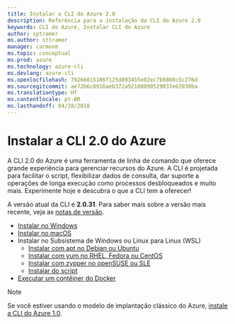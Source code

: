 ```yaml
---
title: Instalar a CLI do Azure 2.0
description: Referência para a instalação da CLI do Azure 2.0
keywords: CLI do Azure, Instalar CLI do Azure
author: sptramer
ms.author: sttramer
manager: carmonm
ms.topic: conceptual
ms.prod: azure
ms.technology: azure-cli
ms.devlang: azure-cli
ms.openlocfilehash: 79266015106f125d893455e82ec7b6800c5c276d
ms.sourcegitcommit: ae72b6c8916aeb372a92188090529037e63930ba
ms.translationtype: HT
ms.contentlocale: pt-BR
ms.lasthandoff: 04/28/2018
---
```

# <a name="install-azure-cli-20"></a>Instalar a CLI 2.0 do Azure

A CLI 2.0 do Azure é uma ferramenta de linha de comando que oferece grande experiência para gerenciar recursos do Azure. A CLI é projetada para facilitar o script, flexibilizar dados de consulta, dar suporte a operações de longa execução como processos desbloqueados e muito mais. Experimente hoje e descubra o que a CLI tem a oferecer!

A versão atual da CLI é __2.0.31__. Para saber mais sobre a versão mais recente, veja as [notas de versão](release-notes-azure-cli.md).

* [Instalar no Windows](install-azure-cli-windows.md)
* [Instalar no macOS](install-azure-cli-macos.md)
* Instalar no Subsistema de Windows ou Linux para Linux (WSL)
  * [Instalar com apt no Debian ou Ubuntu](install-azure-cli-apt.md)
  * [Instalar com yum no RHEL, Fedora ou CentOS](install-azure-cli-yum.md)
  * [Instalar com zypper no openSUSE ou SLE](install-azure-cli-zypper.md)
  * [Instalar do script](install-azure-cli-linux.md)
* [Executar um contêiner do Docker](run-azure-cli-docker.md)

> [!NOTE]
> Se você estiver usando o modelo de implantação clássico do Azure, [instale a CLI do Azure 1.0](install-cli-version-1.0.md).

